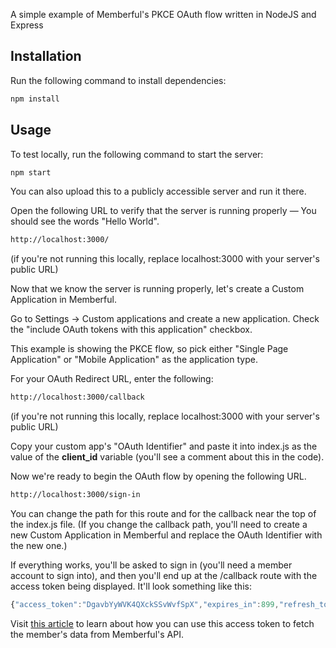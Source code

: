 A simple example of Memberful's PKCE OAuth flow written in NodeJS and Express

## Installation

Run the following command to install dependencies:

```bash
npm install
```

## Usage

To test locally, run the following command to start the server:

```bash
npm start
```

You can also upload this to a publicly accessible server and run it there.

Open the following URL to verify that the server is running properly — You should see the words "Hello World".

```bash
http://localhost:3000/
```
(if you're not running this locally, replace localhost:3000 with your server's public URL)

Now that we know the server is running properly, let's create a Custom Application in Memberful.

Go to Settings → Custom applications and create a new application. Check the "include OAuth tokens with this application" checkbox.

This example is showing the PKCE flow, so pick either "Single Page Application" or "Mobile Application" as the application type.

For your OAuth Redirect URL, enter the following:

```bash
http://localhost:3000/callback
```
(if you're not running this locally, replace localhost:3000 with your server's public URL)

Copy your custom app's "OAuth Identifier" and paste it into index.js as the value of the **client_id** variable (you'll see a comment about this in the code).

Now we're ready to begin the OAuth flow by opening the following URL.

```bash
http://localhost:3000/sign-in
```
You can change the path for this route and for the callback near the top of the index.js file. (If you change the callback path, you'll need to create a new Custom Application in Memberful and replace the OAuth Identifier with the new one.)

If everything works, you'll be asked to sign in (you'll need a member account to sign into), and then you'll end up at the /callback route with the access token being displayed. It'll look something like this:

```javascript
{"access_token":"DgavbYyWVK4QXckSSvWvfSpX","expires_in":899,"refresh_token":"FYRQ5BQx9qJC2tyibfPdbzgH","token_type":"bearer"}
```

Visit [this article](https://memberful.com/help/custom-development-and-api/sign-in-for-apps-via-oauth/#requesting-member-data) to learn about how you can use this access token to fetch the member's data from Memberful's API.

